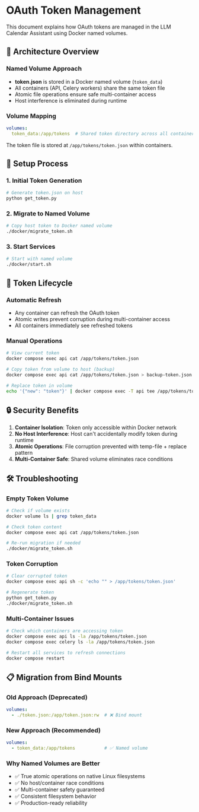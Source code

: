# OAuth Token Management

This document explains how OAuth tokens are managed in the LLM Calendar Assistant using Docker named volumes.

## 🎯 Architecture Overview

### Named Volume Approach
- **token.json** is stored in a Docker named volume (`token_data`)
- All containers (API, Celery workers) share the same token file
- Atomic file operations ensure safe multi-container access
- Host interference is eliminated during runtime

### Volume Mapping
```yaml
volumes:
  token_data:/app/tokens  # Shared token directory across all containers
```

The token file is stored at `/app/tokens/token.json` within containers.

## 🚀 Setup Process

### 1. Initial Token Generation
```bash
# Generate token.json on host
python get_token.py
```

### 2. Migrate to Named Volume
```bash
# Copy host token to Docker named volume
./docker/migrate_token.sh
```

### 3. Start Services
```bash
# Start with named volume
./docker/start.sh
```

## 🔄 Token Lifecycle

### Automatic Refresh
- Any container can refresh the OAuth token
- Atomic writes prevent corruption during multi-container access
- All containers immediately see refreshed tokens

### Manual Operations
```bash
# View current token
docker compose exec api cat /app/tokens/token.json

# Copy token from volume to host (backup)
docker compose exec api cat /app/tokens/token.json > backup-token.json

# Replace token in volume
echo '{"new": "token"}' | docker compose exec -T api tee /app/tokens/token.json
```

## 🔒 Security Benefits

1. **Container Isolation**: Token only accessible within Docker network
2. **No Host Interference**: Host can't accidentally modify token during runtime  
3. **Atomic Operations**: File corruption prevented with temp-file + replace pattern
4. **Multi-Container Safe**: Shared volume eliminates race conditions

## 🛠️ Troubleshooting

### Empty Token Volume
```bash
# Check if volume exists
docker volume ls | grep token_data

# Check token content
docker compose exec api cat /app/tokens/token.json

# Re-run migration if needed
./docker/migrate_token.sh
```

### Token Corruption
```bash
# Clear corrupted token
docker compose exec api sh -c 'echo "" > /app/tokens/token.json'

# Regenerate token
python get_token.py
./docker/migrate_token.sh
```

### Multi-Container Issues
```bash
# Check which containers are accessing token
docker compose exec api ls -la /app/tokens/token.json
docker compose exec celery ls -la /app/tokens/token.json

# Restart all services to refresh connections
docker compose restart
```

## 📋 Migration from Bind Mounts

### Old Approach (Deprecated)
```yaml
volumes:
  - ./token.json:/app/token.json:rw  # ❌ Bind mount
```

### New Approach (Recommended)
```yaml
volumes:
  - token_data:/app/tokens           # ✅ Named volume
```

### Why Named Volumes are Better
- ✅ True atomic operations on native Linux filesystems
- ✅ No host/container race conditions  
- ✅ Multi-container safety guaranteed
- ✅ Consistent filesystem behavior
- ✅ Production-ready reliability 
